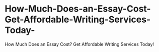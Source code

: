 # How-Much-Does-an-Essay-Cost-Get-Affordable-Writing-Services-Today-
How Much Does an Essay Cost? Get Affordable Writing Services Today!
